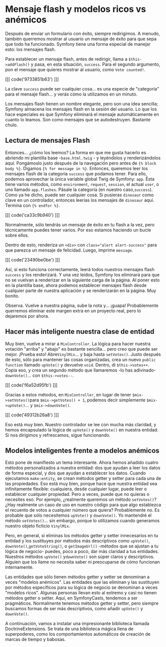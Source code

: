 # Mensaje flash y modelos ricos vs anémicos

Después de enviar un formulario con éxito, siempre redirigimos. A menudo, también querremos mostrar al usuario un mensaje de éxito para que sepa que todo ha funcionado. Symfony tiene una forma especial de manejar esto: los mensajes flash.

Para establecer un mensaje flash, antes de redirigir, llama a `$this->addFlash()` y pasa, en esta situación, `success`. Para el segundo argumento, pon el mensaje que quieres mostrar al usuario, como `Vote counted!`.

[[[ code('9733851b63') ]]]

La clave `success` puede ser cualquier cosa... es una especie de "categoría" para el mensaje flash... y verás cómo la utilizamos en un minuto.

Los mensajes flash tienen un nombre elegante, pero son una idea sencilla; Symfony almacena los mensajes flash en la sesión del usuario. Lo que los hace especiales es que Symfony eliminará el mensaje automáticamente en cuanto lo leamos. Son como mensajes que se autodestruyen. Bastante chulo.

## Lectura de mensajes Flash

Entonces... ¿cómo los leemos? La forma en que me gusta hacerlo es abriendo mi plantilla base -`base.html.twig` - y leyéndolos y renderizándolos aquí. Pongámoslo justo después de la navegación pero antes de `{% block body %}`. Digamos `{% for message in %}`. Entonces, queremos leer los mensajes flash de la categoría `success` que podamos tener. Para ello, podemos aprovechar la única variable global Twig de Symfony: `app`. Ésta tiene varios métodos, como `environment`, `request`, `session`, el actual `user`, o uno llamado `app.flashes`. Pásale la categoría (en nuestro caso,`success`). Como ya he dicho, puede ser cualquier cosa. Si pusieras `dinosaur` como clave en un controlador, entonces leerías los mensajes de `dinosaur` aquí. Termina con `{% endfor %}`.

[[[ code('ca33c9b940') ]]]

Normalmente, sólo tendrás un mensaje de éxito en tu flash a la vez, pero técnicamente puedes tener varios. Por eso estamos haciendo un bucle sobre ellos.

Dentro de esto, renderiza un `<div>` con `class="alert alert-success"` para que parezca un mensaje de felicidad. Luego, imprime `message`.

[[[ code('23490be0be') ]]]

Así, si esto funciona correctamente, leerá todos nuestros mensajes flash `success` y los renderizará. Y una vez leídos, Symfony los eliminará para que no se vuelvan a renderizar en la siguiente carga de la página. Al poner esto en la plantilla base, ahora podemos establecer mensajes flash desde cualquier parte de nuestra aplicación y se renderizarán en la página. Muy bonito.

Observa. Vuelve a nuestra página, sube la nota y... ¡guapa! Probablemente querremos eliminar este margen extra en un proyecto real, pero lo dejaremos por ahora.

## Hacer más inteligente nuestra clase de entidad

Muy bien, vuelve a mirar a `MixController`. La lógica para hacer nuestra votación "arriba" y "abajo" es bastante sencilla... pero creo que puede ser mejor. ¡Prueba esto! Abre`VinylMix`... y baja hasta `setVotes()`. Justo después de esto, sólo para mantener las cosas organizadas, crea un nuevo `public function` llamado `upVote()` y devuelve `void`. Dentro, di `$this->votes++`. Copia eso, y crea un segundo método que llamaremos -lo has adivinado- `downVote()`... con `$this->votes--`.

[[[ code('f6a52d95fb') ]]]

Gracias a estos métodos, en `MixController`, en lugar de tener `$mix->setVotes()`para `$mix->getVotes() + 1`, podemos decir simplemente `$mix->upVote()`... y `$mix->downVote()`.

[[[ code('49312b26a8') ]]]

Eso está muy bien. Nuestro controlador se lee con mucha más claridad, y hemos encapsulado la lógica de `upVote()` y `downVote()` en nuestra entidad. Si nos dirigimos y refrescamos, sigue funcionando.

## Modelos inteligentes frente a modelos anémicos

Esto pone de manifiesto un tema interesante. Ahora hemos añadido cuatro métodos personalizados a nuestra entidad: dos que ayudan a leer los datos de forma especial, y dos que ayudan a establecer los datos. Cuando ejecutamos `make:entity`, se crean métodos getter y setter para cada una de las propiedades. Eso está muy bien, porque hace que nuestra entidad sea infinitamente flexible: cualquiera, desde cualquier lugar, puede leer o establecer cualquier propiedad. Pero a veces, puede que no quieras o necesites eso. Por ejemplo, ¿realmente queremos un método `setVotes()`? ¿Hay realmente un caso de uso en nuestro código para que algo establezca el recuento de votos a cualquier número que quiera? Probablemente no. Es probable que sólo necesitemos `upVote()` y `downVote()`. Yo mantendré el método `setVotes()`... sin embargo, porque lo utilizamos cuando generamos nuestro objeto ficticio `VinylMix`.

Pero, en general, si eliminas los métodos getter y setter innecesarios en tu entidad y los sustituyes por métodos más descriptivos como `upVote()`, `downVote()`,`getVoteString()`, o `getImageUrl()` -métodos que se ajustan a tu lógica de negocio- puedes, poco a poco, dar más claridad a tus entidades. Nuestros métodos `upVote()` y`downVote()` son súper claros y descriptivos. Alguien que los llame no necesita saber ni preocuparse de cómo funcionan internamente.

Las entidades que sólo tienen métodos getter y setter se denominan a veces "modelos anémicos". Las entidades que las eliminan y las sustituyen por métodos específicos para su lógica de negocio se denominan a veces "modelos ricos". Algunas personas llevan esto al extremo y casi no tienen métodos getter o setter. Aquí, en SymfonyCasts, tendemos a ser pragmáticos. Normalmente tenemos métodos getter y setter, pero siempre buscamos formas de ser más descriptivos, como añadir `upVote()` y `downVote()`.

A continuación, vamos a instalar una impresionante biblioteca llamada DoctrineExtensions. Se trata de una biblioteca mágica llena de superpoderes, como los comportamientos automáticos de creación de marcas de tiempo y babosas.
